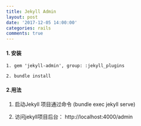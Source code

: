 ```yaml
---
title: Jekyll Admin
layout: post
date: '2017-12-05 14:00:00'
categories: rails
comments: true
---
```


#### 1. 安装
```
1. gem 'jekyll-admin', group: :jekyll_plugins

2. bundle install
```
#### 2.用法
1. 启动Jekyll 项目通过命令 (bundle exec jekyll serve)

2. 访问jekyll项目后台： http://localhost:4000/admin